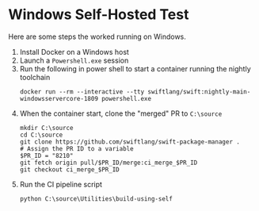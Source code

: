 # Windows Self-Hosted Test

Here are some steps the worked running on Windows.

1. Install Docker on a Windows host
2. Launch a `Powershell.exe` session
3. Run the following in power shell to start a container running the nightly toolchain
    ```
    docker run --rm --interactive --tty swiftlang/swift:nightly-main-windowsservercore-1809 powershell.exe
    ```
4. When the container start, clone the "merged" PR to `C:\source`
    ```
    mkdir C:\source
    cd C:\source
    git clone https://github.com/swiftlang/swift-package-manager .
    # Assign the PR ID to a variable
    $PR_ID = "8210"
    git fetch origin pull/$PR_ID/merge:ci_merge_$PR_ID
    git checkout ci_merge_$PR_ID
    ```
5. Run the CI pipeline script
    ```
    python C:\source\Utilities\build-using-self
    ```
